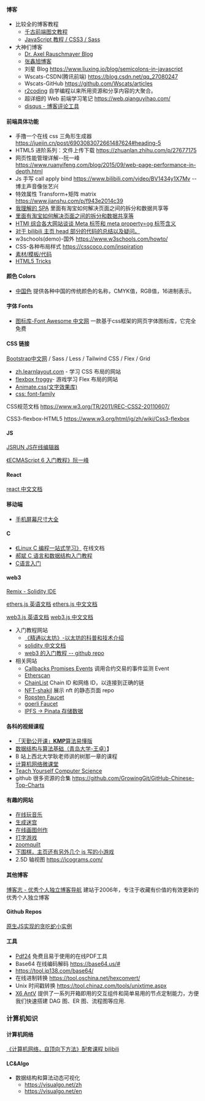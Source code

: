 #### 博客

- 比较全的博客教程
  - [千古前端图文教程](https://web.qianguyihao.com/)
  - [JavaScript 教程 / CSS3 / Sass](http://www.manongjc.com/javascript/javascript_tutorial.html)
- 大神们博客
  - [Dr. Axel Rauschmayer Blog](https://2ality.com/)
  - [张鑫旭博客](https://www.zhangxinxu.com/) 
  - 刘星 Blog https://www.liuxing.io/blog/semicolons-in-javascript
  - Wscats-CSDN(腾讯前端) https://blog.csdn.net/qq_27080247
  - Wscats-GitHub https://github.com/Wscats/articles
  - [r2coding](https://r2coding.com/) 自学编程以来所用资源和分享内容的大聚合。
  - 超详细的 Web 前端学习笔记 https://web.qianguyihao.com/
  - [disqus - 博客评论工具](https://blog.disqus.com/)

#### 前端具体功能

- 手撸一个在线 css 三角形生成器 https://juejin.cn/post/6903083072661487624#heading-5
- HTML5 进阶系列：文件上传下载 https://zhuanlan.zhihu.com/p/27677175
- 网页性能管理详解--阮一峰 https://www.ruanyifeng.com/blog/2015/09/web-page-performance-in-depth.html
- Js 手写 call apply bind https://www.bilibili.com/video/BV1434y1X7Mv -- 博主声音像张艺兴
- 特效属性 Transform+矩阵 matrix https://www.jianshu.com/p/f943e2014c39
- [我理解的 SPA](https://jiongks.name/blog/spa-i-understand) 里面有淘宝如何解决页面之间的拆分和数据共享等
- [里面有淘宝如何解决页面之间的拆分和数据共享等](https://jiongks.name/blog/our-image-workflow)
- [HTMl 综合各大网站谈谈 Meta 标签和 meta property=og 标签含义](https://blog.csdn.net/weixin_40916042/article/details/88387367)
- [对于 bilibili 主页 head 部分的代码的总结以及疑问。](https://www.cnblogs.com/asablog/p/10661498.html)
- w3schools(demo)-国外 https://www.w3schools.com/howto/
- CSS-各种布局样式 https://csscoco.com/inspiration
- [素材/模板/代码](www.dowebok.com)
- [HTML5 Tricks](https://www.html5tricks.com)

#### 颜色 Colors

- [中国色](http://zhongguose.com/) 提供各种中国的传统颜色的名称，CMYK值，RGB值，16进制表示。

#### 字体 Fonts

- [图标库-Font Awesome 中文网](http://www.fontawesome.com.cn/) 一款基于css框架的网页字体图标库，它完全免费

#### CSS 链接

[Bootstrap中文网](https://www.bootcss.com/)  /  Sass / Less / Tailwind CSS / Flex / Grid

- [zh.learnlayout.com](http://zh.learnlayout.com) - 学习 CSS 布局的网站
- [flexbox froggy](http://flexboxfroggy.com)- 游戏学习 Flex 布局的网站
- [Animate.css(文字效果库)](https://animate.style)
- [css: font-family](https://blog.csdn.net/yuemu26/article/details/7004581)



CSS规范文档 https://www.w3.org/TR/2011/REC-CSS2-20110607/

CSS3-flexbox-HTML5 https://www.w3.org/html/ig/zh/wiki/Css3-flexbox



#### JS

[JSRUN JS在线编辑器](https://jsrun.net/new) 

[《ECMAScript 6 入门教程》阮一峰](https://es6.ruanyifeng.com/)



#### React

[react 中文文档](https://zh-hans.reactjs.org/docs/getting-started.html)

#### 移动端

- [手机屏幕尺寸大全](https://uiiiuiii.com/screen/) 

#### C

- [《Linux C 编程一站式学习》](https://akaedu.github.io/book/) 在线文档
- [郝斌 C 语言和数据结构入门教程](https://www.bilibili.com/video/BV1UU4y1V7Nm)
- [C语言入门](http://c.biancheng.net/view/1828.html) 

#### web3

[Remix - Solidity IDE](https://ethereum.github.io/browser-solidity/#optimize=false&version=soljson-v0.7.1+commit.f4a555be.js)

[ethers.js 英语文档](https://docs.ethers.io/v5/)  [ethers.js 中文文档](https://learnblockchain.cn/docs/ethers.js/)

[web3.js 英语文档](https://web3js.readthedocs.io/en/v1.8.0/)  [web3.js 中文文档](https://learnblockchain.cn/docs/web3.js/)

- 入门教程网站
  - [《精通以太坊》-以太坊的科普和技术介绍](https://www.8btc.com/book/657056)
  - [solidity 中文文档](https://solidity-cn.readthedocs.io/zh/develop/index.html)
  - [web3 的入门教程 -- github repo](https://wtf.academy/)
- 相关网站
  - [Callbacks Promises Events](https://web3js.readthedocs.io/en/v1.7.4/callbacks-promises-events.html#callbacks-promises-events) 调用合约交易的事件监测 Event
  - [Etherscan](https://etherscan.io/)
  - [ChainList](https://chainlist.org/zh) Chain ID 和网络 ID，以连接到正确的链
  - [NFT-shakil](https://github.com/mdshakil32/NFT-shakil) 展示 nft 的静态页面 repo
  - [Ropsten Faucet](https://faucet.metamask.io)
  - [goerli Faucet](https://goerlifaucet.com)
  - [IPFS -> Pinata 存储数据](https://app.pinata.cloud/pinmanager)

#### 各科的视频课程

- [「天勤公开课」**KMP**算法易懂版](https://www.bilibili.com/video/BV1jb411V78H)
- [数据结构与算法基础（青岛大学-王卓）](https://www.bilibili.com/video/BV1nJ411V7bd)】
- B 站上西北大学耿老师讲的树那一章的课程
- [计算机网络微课堂](https://www.bilibili.com/video/BV1c4411d7jb)
- [Teach Yourself Computer Science](https://teachyourselfcs.com/)
- github 很多资源的合集 https://github.com/GrowingGit/GitHub-Chinese-Top-Charts

#### 有趣的网站

- [在线玩音乐](https://aidn.jp/mikutap/)
- [生成迷宫](http://www.mazegenerator.net/)
- [在线画图创作](https://flipanim.com/)
- [打字游戏](https://zty.pe/)
- [zoomquilt](http://zoomquilt.org/)
- [下围棋，主页还有另外几个 js 写的小游戏](http://159.75.26.117:9471/chess/)
- 2.5D 轴视图 https://icograms.com/

#### 其他博客

[博客志 - 优秀个人独立博客导航](http://www.jetli.com.cn/) 建站于2006年，专注于收藏有价值的有效更新的优秀个人独立博客

#### Github Repos

[原生JS实现的贪吃蛇小实例](https://github.com/SunQQQ/snake)

#### 工具

- [Pdf24](https://tools.pdf24.org/zh/) 免费且易于使用的在线PDF工具
- Base64 在线编码解码 https://base64.us/#    
- https://tool.ip138.com/base64/  
- 在线进制转换 https://tool.oschina.net/hexconvert/
- Unix 时间戳转换 https://tool.chinaz.com/tools/unixtime.aspx
- [X6 AntV](https://picsum.photos/) 提供了一系列开箱即用的交互组件和简单易用的节点定制能力，方便我们快速搭建 DAG 图、ER 图、流程图等应用.

### 计算机知识

#### 计算机网络

[《计算机网络，自顶向下方法》配套课程  bilibili](https://www.bilibili.com/video/BV1mb4y1d7K7)

#### LC&Algo

- 数据结构和算法动态可视化
  - https://visualgo.net/zh
  - https://visualgo.net/en  